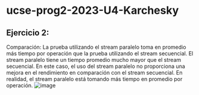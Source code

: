 # ucse-prog2-2023-U4-Karchesky
## Ejercicio 2:
Comparación:
La prueba utilizando el stream paralelo toma en promedio más tiempo por operación que la prueba utilizando el stream secuencial.
El stream paralelo tiene un tiempo promedio mucho mayor que el stream secuencial.
En este caso, el uso del stream paralelo no proporciona una mejora en el rendimiento en comparación con el stream secuencial. En realidad, el stream paralelo está tomando más tiempo en promedio por operación.
![image](https://github.com/AndresKarch/ucse-prog2-2023-U4-Karchesky/assets/110938792/4a672a05-b3b3-4ebc-9bc6-2827cce21bb8)

